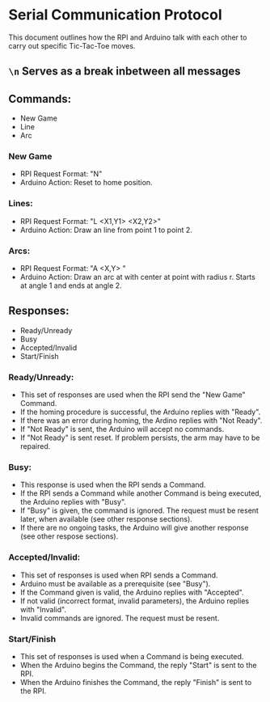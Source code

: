 # Serial Communication Protocol
This document outlines how the RPI and Arduino talk with each other to carry out specific Tic-Tac-Toe moves.

## `\n` Serves as a break inbetween all messages

## Commands:
- New Game
- Line
- Arc

### New Game
- RPI Request Format: "N"
- Arduino Action: Reset to home position.

### Lines:
- RPI Request Format: "L <X1,Y1> <X2,Y2>"
- Arduino Action: Draw an line from point 1 to point 2.

### Arcs:
- RPI Request Format: "A <X,Y> <R> <A1> <A2>"
- Arduino Action: Draw an arc at with center at point with radius r. Starts at angle 1 and ends at angle 2.

## Responses:
- Ready/Unready
- Busy
- Accepted/Invalid
- Start/Finish

### Ready/Unready:
- This set of responses are used when the RPI send the "New Game" Command.
- If the homing procedure is successful, the Arduino replies with "Ready".
- If there was an error during homing, the Ardino replies with "Not Ready".
- If "Not Ready" is sent, the Arduino will accept no commands.
- If "Not Ready" is sent reset. If problem persists, the arm may have to be repaired.

### Busy:
- This response is used when the RPI sends a Command.
- If the RPI sends a Command while another Command is being executed, the Arduino replies with "Busy".
- If "Busy" is given, the command is ignored. The request must be resent later, when available (see other response sections).
- If there are no ongoing tasks, the Arduino will give another response (see other respose sections).

### Accepted/Invalid:
- This set of responses is used when RPI sends a Command.
- Arduino must be available as a prerequisite (see "Busy").
- If the Command given is valid, the Arduino replies with "Accepted".
- If not valid (incorrect format, invalid parameters), the Arduino replies with "Invalid".
- Invalid commands are ignored. The request must be resent.

### Start/Finish
- This set of responses is used when a Command is being executed.
- When the Arduino begins the Command, the reply "Start" is sent to the RPI.
- When the Arduino finishes the Command, the reply "Finish" is sent to the RPI.
